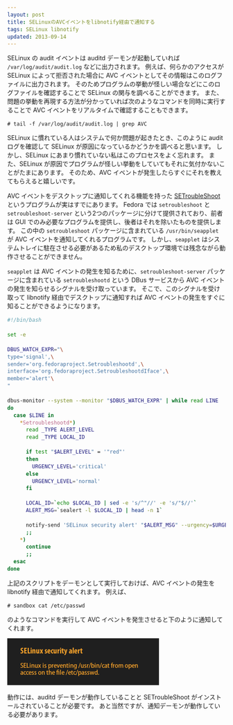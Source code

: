 ```yaml
---
layout: post
title: SELinuxのAVCイベントをlibnotify経由で通知する
tags: SELinux libnotify
updated: 2013-09-14
---
```


SELinux の audit イベントは auditd デーモンが起動していれば `/var/log/audit/audit.log` などに出力されます。
例えば、何らかのアクセスが SELinux によって拒否された場合に AVC イベントとしてその情報はこのログファイルに出力されます。
そのためプログラムの挙動が怪しい場合などにこのログファイルを確認することで SELinux の関与を調べることができます。
また、問題の挙動を再現する方法が分かっていれば次のようなコマンドを同時に実行することで AVC イベントをリアルタイムで確認することもできます。

```console
# tail -f /var/log/audit/audit.log | grep AVC
```

SELinux に慣れている人はシステムで何か問題が起きたとき、このように audit ログを確認して SELinux が原因になっているかどうかを調べると思います。
しかし、SELinux にあまり慣れていない私はこのプロセスをよく忘れます。
また、SELinux が原因でプログラムが怪しい挙動をしていてもそれに気付かないことがたまにあります。
そのため、AVC イベントが発生したらすぐにそれを教えてもらえると嬉しいです。

AVC イベントをデスクトップに通知してくれる機能を持った [SETroubleShoot](https://fedorahosted.org/setroubleshoot/) というプログラムが実はすでにあります。
Fedora では `setroubleshoot` と `setroubleshoot-server` という2つのパッケージに分けて提供されており、前者は GUI でのみ必要なプログラムを提供し、後者はそれを除いたものを提供します。
この中の `setroubleshoot` パッケージに含まれている `/usr/bin/seapplet` が AVC イベントを通知してくれるプログラムです。
しかし、`seapplet` はシステムトレイに駐在させる必要があるため私のデスクトップ環境では残念ながら動作させることができません。

`seapplet` は AVC イベントの発生を知るために、`setroubleshoot-server` パッケージに含まれている `setroubleshootd` という DBus サービスから AVC イベントの発生を知らせるシグナルを受け取っています。
そこで、このシグナルを受け取って libnotify 経由でデスクトップに通知すれば AVC イベントの発生をすぐに知ることができるようになります。


```bash
#!/bin/bash

set -e

DBUS_WATCH_EXPR="\
type='signal',\
sender='org.fedoraproject.Setroubleshootd',\
interface='org.fedoraproject.SetroubleshootdIface',\
member='alert'\
"

dbus-monitor --system --monitor "$DBUS_WATCH_EXPR" | while read LINE
do
  case $LINE in
    *Setroubleshootd*)
      read _TYPE ALERT_LEVEL
      read _TYPE LOCAL_ID

      if test "$ALERT_LEVEL" = '"red"'
      then
        URGENCY_LEVEL='critical'
      else
        URGENCY_LEVEL='normal'
      fi

      LOCAL_ID=`echo $LOCAL_ID | sed -e 's/^"//' -e 's/"$//'`
      ALERT_MSG=`sealert -l $LOCAL_ID | head -n 1`

      notify-send 'SELinux security alert' "$ALERT_MSG" --urgency=$URGENCY_LEVEL
      ;;
    *)
      continue
      ;;
  esac
done
```

上記のスクリプトをデーモンとして実行しておけば、AVC イベントの発生を libnotify 経由で通知してくれます。
例えば、

```console
# sandbox cat /etc/passwd
```

のようなコマンドを実行して AVC イベントを発生させると下のように通知してくれます。

![SELinux security alert](/images/2013-09-06-selinux-avc-notification.png)

動作には、auditd デーモンが動作していることと SETroubleShoot がインストールされていることが必要です。
あと当然ですが、通知デーモンが動作している必要があります。
